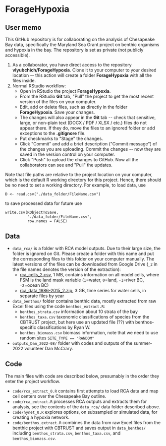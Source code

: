 # ForageHypoxia

## User memo
This GitHub repository is for collaborating on the analysis of Chesapeake Bay data, specifically the Maryland Sea Grant project on benthic organisms and hypoxia in the bay. The repository is set as private (not publicly accessible).

1. As a collaborator, you have direct access to the repository **vlyubchich/ForageHypoxia**. Clone it to your computer to your desired location -- this action will create a folder **ForageHypoxia** with all the files inside.
2. Normal RStudio workflow:
    + Open in RStudio the project **ForageHypoxia**.
    + From the RStudio **Git** tab, "Pull" the project to get the most recent version of the files on your computer.
    + Edit, add or delete files, such as directly in the folder **ForageHypoxia**. Save your changes.
    + The changes will also appear in the **Git** tab -- check that sensitive, large, or non-plain text (DOCX / PDF / XLSX / etc.) files do not appear there. If they do, move the files to an ignored folder or add exceptions to the **.gitignore** file.
    + Put checkmarks to "Stage" the changes.
    + Click "Commit" and add a brief description ("Commit message") of the changes you are uploading. Commit the changes -- now they are saved in the version control on your computer.
    + Click "Push" to upload the changes to GitHub. Now all the collaborators can see and "Pull" the updates.
    
Note that file paths are relative to the project location on your computer, which is the default R working directory for this project. Hence, there should be no need to set a working directory. For example, to load data, use 
```{r}
D <- read.csv("./data_folder/FileName.csv")
```
to save processed data for future use
```{r}
write.csv(RObjectToSave, 
          "./data_folder/FileName.csv", 
          row.names = FALSE)
```

## Data

+ `data_rca/` is a folder with RCA model outputs. Due to their large size, the folder is ignored on Git. Please create a folder with this name and put the corresponding files to this folder on your computer manually. The latest versions of the files can be downloaded from Google Drive (`_2` in the file names denotes the version of the extraction):
    * [rca_cells_2.csv](https://drive.google.com/file/d/1fN1U_pKxkkZ9EqHIMVf5zoAuqHF22JNg/view?usp=share_link), 1 MB, contains information on all model cells, where FSM is the land mask variable (`1`=water, `0`=land, `-1`=river BC, `-2`=ocean BC)
    * [rca_data_1986-2015_2.zip](https://drive.google.com/file/d/1olRbfDZeov8LvCFU4Yd6n7l4SlHSuNso/view?usp=sharing), 3 GB, time series for water cells, in separate files by year
+ `data_benthos/` folder contains benthic data, mostly extracted from raw Excel files using the code `benthos_extract.R`:
    * `benthos_strata.csv` information about 10 strata of the bay
    * `benthos_taxa.csv` taxonomic classifications of species from the CBTRUST project, but here use an updated file (??) with benthos-specific classifications by Ryan W.
    * `benthos_biomass.csv` biomass information, note that we need to use random sites `SITE_TYPE == "RANDOM"`
+ `outputs_Dan_2022-08/` folder with codes and outputs of the summer-2022 volunteer Dan McCrary.

## Code

The main files with code are described below, presumably in the order they enter the project workflow.

+ `code/rca_extract_0.R` contains first attempts to load RCA data and map cell centers over the Chesapeake Bay outline.
+ `code/rca_extract.R` processes RCA outputs and extracts them for analysis, see the contents of the `data_rca/` data folder described above.
+ `code/hynet_0.R` explores options, on subsampled or simulated data, for creating a hypoxia network.
+ `code/benthos_extract.R` combines the data from raw Excel files from the benthic project with CBTRUST and saves output in `data_benthos/` including `benthos_strata.csv`, `benthos_taxa.csv`, and `benthos_biomass.csv`.


